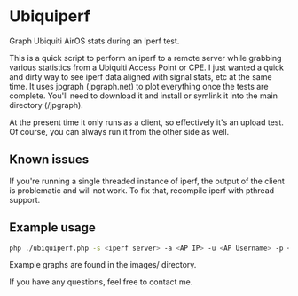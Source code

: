 Ubiquiperf
==========

Graph Ubiquiti AirOS stats during an Iperf test.

This is a quick script to perform an iperf to a remote server while grabbing various statistics
from a Ubiquiti Access Point or CPE. I just wanted a quick and dirty way to see iperf data
aligned with signal stats, etc at the same time. It uses jpgraph (jpgraph.net) to plot everything 
once the tests are complete. You'll need to download it and install or symlink it into the 
main directory (/jpgraph).

At the present time it only runs as a client, so effectively it's an upload test. Of course,
you can always run it from the other side as well.

## Known issues

If you're running a single threaded instance of iperf, the output of the client is problematic 
and will not work. To fix that, recompile iperf with pthread support. 

## Example usage

```bash
php ./ubiquiperf.php -s <iperf server> -a <AP IP> -u <AP Username> -p <AP/CPE Password> -d <test duration> -c <CSV OUTPUT> -g <PNG OUTPUT> -h <http|https>
```

Example graphs are found in the images/ directory.

If you have any questions, feel free to contact me.
